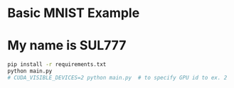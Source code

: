 # Basic MNIST Example
# My name is SUL777
```bash
pip install -r requirements.txt
python main.py
# CUDA_VISIBLE_DEVICES=2 python main.py  # to specify GPU id to ex. 2
```
